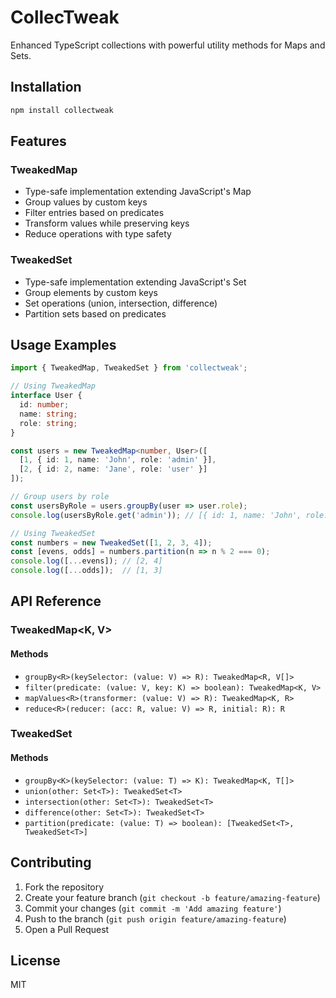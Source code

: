 # CollecTweak

Enhanced TypeScript collections with powerful utility methods for Maps and Sets.

## Installation

```bash
npm install collectweak
```

## Features

### TweakedMap
- Type-safe implementation extending JavaScript's Map
- Group values by custom keys
- Filter entries based on predicates
- Transform values while preserving keys
- Reduce operations with type safety

### TweakedSet
- Type-safe implementation extending JavaScript's Set
- Group elements by custom keys
- Set operations (union, intersection, difference)
- Partition sets based on predicates

## Usage Examples

```typescript
import { TweakedMap, TweakedSet } from 'collectweak';

// Using TweakedMap
interface User {
  id: number;
  name: string;
  role: string;
}

const users = new TweakedMap<number, User>([
  [1, { id: 1, name: 'John', role: 'admin' }],
  [2, { id: 2, name: 'Jane', role: 'user' }]
]);

// Group users by role
const usersByRole = users.groupBy(user => user.role);
console.log(usersByRole.get('admin')); // [{ id: 1, name: 'John', role: 'admin' }]

// Using TweakedSet
const numbers = new TweakedSet([1, 2, 3, 4]);
const [evens, odds] = numbers.partition(n => n % 2 === 0);
console.log([...evens]); // [2, 4]
console.log([...odds]);  // [1, 3]
```

## API Reference

### TweakedMap<K, V>

#### Methods

- `groupBy<R>(keySelector: (value: V) => R): TweakedMap<R, V[]>`
- `filter(predicate: (value: V, key: K) => boolean): TweakedMap<K, V>`
- `mapValues<R>(transformer: (value: V) => R): TweakedMap<K, R>`
- `reduce<R>(reducer: (acc: R, value: V) => R, initial: R): R`

### TweakedSet<T>

#### Methods

- `groupBy<K>(keySelector: (value: T) => K): TweakedMap<K, T[]>`
- `union(other: Set<T>): TweakedSet<T>`
- `intersection(other: Set<T>): TweakedSet<T>`
- `difference(other: Set<T>): TweakedSet<T>`
- `partition(predicate: (value: T) => boolean): [TweakedSet<T>, TweakedSet<T>]`

## Contributing

1. Fork the repository
2. Create your feature branch (`git checkout -b feature/amazing-feature`)
3. Commit your changes (`git commit -m 'Add amazing feature'`)
4. Push to the branch (`git push origin feature/amazing-feature`)
5. Open a Pull Request

## License

MIT